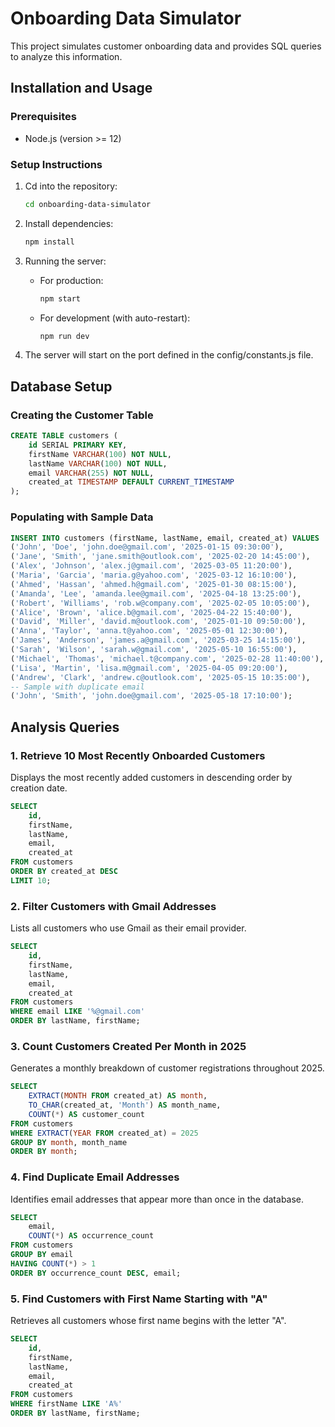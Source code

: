 # Onboarding Data Simulator

This project simulates customer onboarding data and provides SQL queries to analyze this information.

## Installation and Usage

### Prerequisites
- Node.js (version >= 12)

### Setup Instructions
1. Cd into the repository:
   ```bash
   cd onboarding-data-simulator
   ```

2. Install dependencies:
   ```bash
   npm install
   ```

3. Running the server:
   - For production:
     ```bash
     npm start
     ```
   - For development (with auto-restart):
     ```bash
     npm run dev
     ```

4. The server will start on the port defined in the config/constants.js file.

## Database Setup

### Creating the Customer Table

```sql
CREATE TABLE customers (
    id SERIAL PRIMARY KEY,
    firstName VARCHAR(100) NOT NULL,
    lastName VARCHAR(100) NOT NULL,
    email VARCHAR(255) NOT NULL,
    created_at TIMESTAMP DEFAULT CURRENT_TIMESTAMP
);
```

### Populating with Sample Data

```sql
INSERT INTO customers (firstName, lastName, email, created_at) VALUES
('John', 'Doe', 'john.doe@gmail.com', '2025-01-15 09:30:00'),
('Jane', 'Smith', 'jane.smith@outlook.com', '2025-02-20 14:45:00'),
('Alex', 'Johnson', 'alex.j@gmail.com', '2025-03-05 11:20:00'),
('Maria', 'Garcia', 'maria.g@yahoo.com', '2025-03-12 16:10:00'),
('Ahmed', 'Hassan', 'ahmed.h@gmail.com', '2025-01-30 08:15:00'),
('Amanda', 'Lee', 'amanda.lee@gmail.com', '2025-04-18 13:25:00'),
('Robert', 'Williams', 'rob.w@company.com', '2025-02-05 10:05:00'),
('Alice', 'Brown', 'alice.b@gmail.com', '2025-04-22 15:40:00'),
('David', 'Miller', 'david.m@outlook.com', '2025-01-10 09:50:00'),
('Anna', 'Taylor', 'anna.t@yahoo.com', '2025-05-01 12:30:00'),
('James', 'Anderson', 'james.a@gmail.com', '2025-03-25 14:15:00'),
('Sarah', 'Wilson', 'sarah.w@gmail.com', '2025-05-10 16:55:00'),
('Michael', 'Thomas', 'michael.t@company.com', '2025-02-28 11:40:00'),
('Lisa', 'Martin', 'lisa.m@gmail.com', '2025-04-05 09:20:00'),
('Andrew', 'Clark', 'andrew.c@outlook.com', '2025-05-15 10:35:00'),
-- Sample with duplicate email
('John', 'Smith', 'john.doe@gmail.com', '2025-05-18 17:10:00');
```

## Analysis Queries

### 1. Retrieve 10 Most Recently Onboarded Customers

Displays the most recently added customers in descending order by creation date.

```sql
SELECT 
    id,
    firstName, 
    lastName, 
    email, 
    created_at 
FROM customers
ORDER BY created_at DESC
LIMIT 10;
```

### 2. Filter Customers with Gmail Addresses

Lists all customers who use Gmail as their email provider.

```sql
SELECT 
    id, 
    firstName, 
    lastName, 
    email, 
    created_at
FROM customers
WHERE email LIKE '%@gmail.com'
ORDER BY lastName, firstName;
```

### 3. Count Customers Created Per Month in 2025

Generates a monthly breakdown of customer registrations throughout 2025.

```sql
SELECT 
    EXTRACT(MONTH FROM created_at) AS month,
    TO_CHAR(created_at, 'Month') AS month_name,
    COUNT(*) AS customer_count
FROM customers
WHERE EXTRACT(YEAR FROM created_at) = 2025
GROUP BY month, month_name
ORDER BY month;
```

### 4. Find Duplicate Email Addresses

Identifies email addresses that appear more than once in the database.

```sql
SELECT 
    email,
    COUNT(*) AS occurrence_count
FROM customers
GROUP BY email
HAVING COUNT(*) > 1
ORDER BY occurrence_count DESC, email;
```

### 5. Find Customers with First Name Starting with "A"

Retrieves all customers whose first name begins with the letter "A".

```sql
SELECT 
    id,
    firstName,
    lastName,
    email,
    created_at
FROM customers
WHERE firstName LIKE 'A%'
ORDER BY lastName, firstName;
```